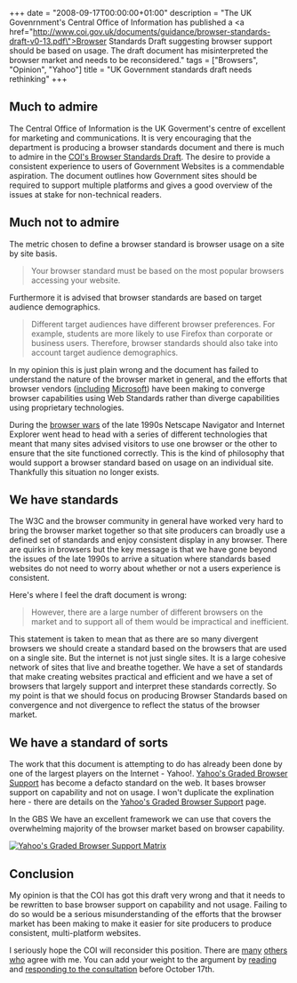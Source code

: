 +++
date = "2008-09-17T00:00:00+01:00"
description = "The UK Govenrnment's Central Office of Information has published a <a href=\"http://www.coi.gov.uk/documents/guidance/browser-standards-draft-v0-13.pdf\">Browser Standards Draft</a> suggesting browser support should be based on usage. The draft document has misinterpreted the browser market and needs to be reconsidered."
tags = ["Browsers", "Opinion", "Yahoo"]
title = "UK Government standards draft needs rethinking"
+++

## Much to admire

The Central Office of Information is the UK Goverment's centre of excellent for
marketing and communications. It is very encouraging that the department is
producing a browser standards document and there is much to admire in the [COI's
Browser Standards Draft][1]. The desire to provide a consistent experience to
users of Government Websites is a commendable aspiration. The document outlines
how Government sites should be required to support multiple platforms and gives
a good overview of the issues at stake for non-technical readers.

## Much not to admire

The metric chosen to define a browser standard is browser usage on a site by
site basis.

> Your browser standard must be based on the most popular browsers accessing
> your website.

Furthermore it is advised that browser standards are based on target audience
demographics.

> Different target audiences have different browser preferences. For example,
> students are more likely to use Firefox than corporate or business users.
> Therefore, browser standards should also take into account target audience
> demographics.

In my opinion this is just plain wrong and the document has failed to understand
the nature of the browser market in general, and the efforts that browser
vendors ([including][2] [Microsoft][3]) have been making to converge browser
capabilities using Web Standards rather than diverge capabilities using
proprietary technologies.

During the [browser wars][4] of the late 1990s Netscape Navigator and Internet
Explorer went head to head with a series of different technologies that meant
that many sites advised visitors to use one browser or the other to ensure that
the site functioned correctly. This is the kind of philosophy that would support
a browser standard based on usage on an individual site. Thankfully this
situation no longer exists.

## We have standards

The W3C and the browser community in general have worked very hard to bring the
browser market together so that site producers can broadly use a defined set of
standards and enjoy consistent display in any browser. There are quirks in
browsers but the key message is that we have gone beyond the issues of the late
1990s to arrive a situation where standards based websites do not need to worry
about whether or not a users experience is consistent.

Here's where I feel the draft document is wrong:

> However, there are a large number of different browsers on the market and to
> support all of them would be impractical and inefficient.

This statement is taken to mean that as there are so many divergent browsers we
should create a standard based on the browsers that are used on a single site.
But the internet is not just single sites. It is a large cohesive network of
sites that live and breathe together. We have a set of standards that make
creating websites practical and efficient and we have a set of browsers that
largely support and interpret these standards correctly. So my point is that we
should focus on producing Browser Standards based on convergence and not
divergence to reflect the status of the browser market.

## We have a standard of sorts

The work that this document is attempting to do has already been done by one of
the largest players on the Internet - Yahoo!. [Yahoo's Graded Browser
Support][5] has become a defacto standard on the web. It bases browser support
on capability and not on usage. I won't duplicate the explination here - there
are details on the [Yahoo's Graded Browser Support][6] page.

In the GBS We have an excellent framework we can use that covers the
overwhelming majority of the browser market based on browser capability.

[![Yahoo's Graded Browser Support Matrix][12]][7]

## Conclusion

My opinion is that the COI has got this draft very wrong and that it needs to be
rewritten to base browser support on capability and not usage. Failing to do so
would be a serious misunderstanding of the efforts that the browser market has
been making to make it easier for site producers to produce consistent,
multi-platform websites.

I seriously hope the COI will reconsider this position. There are [many][7]
[others][8] [who][9] agree with me. You can add your weight to the argument by
[reading][10] and [responding to the consultation][11] before October 17th.

[1]: http://www.coi.gov.uk/guidance.php?page=200
[2]:
  http://blogs.msdn.com/ie/archive/2008/03/07/internet-explorer-8-beta-1-for-developers-standards-highlights.aspx
[3]:
  http://blogs.msdn.com/ie/archive/2008/03/26/internet-explorer-8-beta-1-for-developers-standards-highlights-part-2.aspx
[4]: http://en.wikipedia.org/wiki/Browser_wars
[5]: http://developer.yahoo.com/yui/articles/gbs/
[6]: http://developer.yahoo.com/yui/articles/gbs/
[7]: http://www.hicksdesign.co.uk/journal/capability-not-popularity
[8]:
  http://www.webstandards.org/2008/09/08/uk-government-draft-browser-guidance-is-daft-browser-guidance/
[9]: http://www.wait-till-i.com/2008/09/08/ukbrowserguidance/
[10]: http://www.coi.gov.uk/documents/guidance/browser-standards-draft-v0-13.pdf
[11]: http://www.coi.gov.uk/contact.php?contact=48
[12]: /images/articles/gbs.jpg
